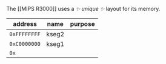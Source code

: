 The [[MIPS R3000]] uses a *✨ unique ✨* layout for its memory.

| address      | name  | purpose |
| ------------ | ----- | ------- |
| `0xFFFFFFFF` | kseg2 |         |
| `0xC0000000` | kseg1 |         |
| `0x`             |       |         |
